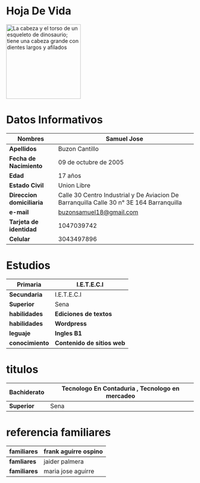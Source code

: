 # **Hoja De Vida** 
<img src="https://user-images.githubusercontent.com/126476898/221572765-633639b4-ecbb-424d-8938-2369237a189e.jpeg"
     alt="La cabeza y el torso de un esqueleto de dinosaurio;
           tiene una cabeza grande con dientes largos y afilados"
     width="200"
     height="200">
# Datos Informativos 
 |**Nombres**|__Samuel Jose__|
 |-----------|------------------|
 |**Apellidos**| Buzon  Cantillo |
 |**Fecha de Nacimiento**| 09 de octubre de 2005 |
 |**Edad**| 17 años |
 |**Estado Civil**| Union Libre |
 |**Direccion domiciliaria**| Calle 30 Centro Industrial y De Aviacion De Barranquilla Calle 30 n° 3E 164 Barranquilla |
 |**e-mail**| buzonsamuel18@gmail.com |
 |**Tarjeta de identidad**| 1047039742 |
 |**Celular**| 3043497896 |

# Estudios 
|**Primaria**| I.E.T.E.C.I |
|---------|-------------|
|**Secundaria**| I.E.T.E.C.I |
|**Superior**| Sena |
|**habilidades**| __Ediciones de textos__ |
|**habilidades**| __Wordpress__ |
|**leguaje**| __Ingles B1__|
|**conocimiento**| __Contenido de sitios web__|

# titulos
|**Bachiderato**| Tecnologo En Contaduria , Tecnologo en mercadeo |
|----------------|-----------------------------------------------|
|**Superior**| Sena |
 
 # referencia familiares 
 |**familiares**| frank aguirre ospino |
 |---------------|---------------------|
 |**famliares**| jaider palmera |
 |**familiares**| maria jose aguirre | 
 


